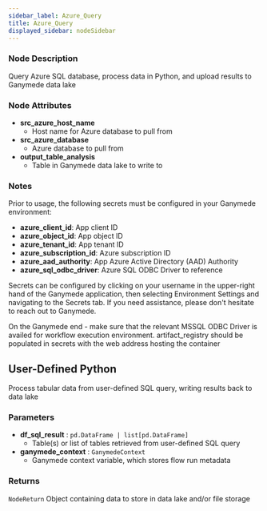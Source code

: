 ```yaml
---
sidebar_label: Azure_Query
title: Azure_Query
displayed_sidebar: nodeSidebar
---
```


### Node Description

Query Azure SQL database, process data in Python, and upload results to Ganymede data lake

### Node Attributes

- **src_azure_host_name**
  - Host name for Azure database to pull from
- **src_azure_database**
  - Azure database to pull from
- **output_table_analysis**
  - Table in Ganymede data lake to write to

### Notes

Prior to usage, the following secrets must be configured in your Ganymede environment:
- **azure_client_id**: App client ID
- **azure_object_id**: App object ID
- **azure_tenant_id**: App tenant ID
- **azure_subscription_id**: Azure subscription ID
- **azure_aad_authority**: App Azure Active Directory (AAD) Authority
- **azure_sql_odbc_driver**: Azure SQL ODBC Driver to reference

Secrets can be configured by clicking on your username in the upper-right hand of the Ganymede
application, then selecting Environment Settings and navigating to the Secrets tab.  If you need
assistance, please don't hesitate to reach out to Ganymede.

On the Ganymede end - make sure that the relevant MSSQL ODBC Driver is availed for
workflow execution environment.
artifact_registry should be populated in secrets with the web address hosting the container

## User-Defined Python

Process tabular data from user-defined SQL query, writing results back to data lake

### Parameters

- **df_sql_result** : `pd.DataFrame | list[pd.DataFrame]`
    - Table(s) or list of tables retrieved from user-defined SQL query
- **ganymede_context** : `GanymedeContext`
    - Ganymede context variable, which stores flow run metadata

### Returns

`NodeReturn`
  Object containing data to store in data lake and/or file storage